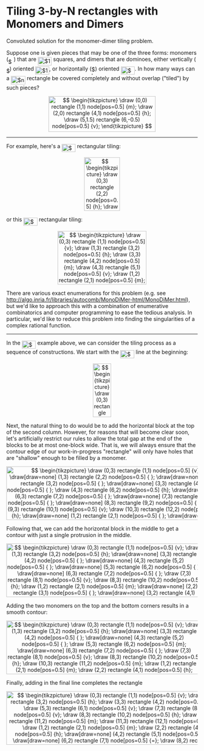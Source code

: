 # Tiling 3-by-N rectangles with Monomers and Dimers

Convoluted solution for the monomer-dimer tiling problem.

Suppose one is given pieces that may
be one of the three forms: monomers (<img alt="$m$" src="https://rawgit.com/leegao/monomer-dimer-tilings/svgs/svgs/0e51a2dede42189d77627c4d742822c3.svg?invert_in_darkmode" align=middle width="14.43321pt" height="14.15535pt"/>) that are <img alt="$1 \times 1$" src="https://rawgit.com/leegao/monomer-dimer-tilings/svgs/svgs/d12ef2fd91d2a991710509cae7229134.svg?invert_in_darkmode" align=middle width="36.52968pt" height="21.18732pt"/> squares, and dimers that are dominoes,
either vertically (<img alt="$v$" src="https://rawgit.com/leegao/monomer-dimer-tilings/svgs/svgs/6c4adbc36120d62b98deef2a20d5d303.svg?invert_in_darkmode" align=middle width="8.55789pt" height="14.15535pt"/>) oriented <img alt="$1 \times 2$" src="https://rawgit.com/leegao/monomer-dimer-tilings/svgs/svgs/6a178d559af5ef9cb672b85caf00d739.svg?invert_in_darkmode" align=middle width="36.52968pt" height="21.18732pt"/>, or horizontally (<img alt="$h$" src="https://rawgit.com/leegao/monomer-dimer-tilings/svgs/svgs/2ad9d098b937e46f9f58968551adac57.svg?invert_in_darkmode" align=middle width="9.471165pt" height="22.83138pt"/>) oriented <img alt="$2 \times 1$" src="https://rawgit.com/leegao/monomer-dimer-tilings/svgs/svgs/56cbb95ecc0b4e113e6fb1cd93b761b5.svg?invert_in_darkmode" align=middle width="36.52968pt" height="21.18732pt"/>. In how many ways can
a <img alt="$n \times 3$" src="https://rawgit.com/leegao/monomer-dimer-tilings/svgs/svgs/e13165a13b4e02249c42e972e74b4e17.svg?invert_in_darkmode" align=middle width="38.17737pt" height="21.18732pt"/> rectangle be covered completely and without overlap ("tiled") by such pieces?

<p align="center"><img alt="$$&#10;\begin{tikzpicture}&#10;\draw (0,0) rectangle (1,1) node[pos=0.5] {m};&#10;\draw (2,0) rectangle (4,1) node[pos=0.5] {h};&#10;\draw (5,1.5) rectangle (6,-0.5) node[pos=0.5] {v};&#10;\end{tikzpicture}&#10;$$" src="https://rawgit.com/leegao/monomer-dimer-tilings/svgs/svgs/11333ed87889acc204fd6107f7776597.svg?invert_in_darkmode" align=middle width="281.2953pt" height="94.207245pt"/></p>

------------------------

For example, here's a <img alt="$3 \times 2$" src="https://rawgit.com/leegao/monomer-dimer-tilings/svgs/svgs/d2a207b1ddb2c07906d819cec40e6c49.svg?invert_in_darkmode" align=middle width="36.52968pt" height="21.18732pt"/> rectangular tiling:

<p align="center"><img alt="$$&#10;\begin{tikzpicture}&#10;\draw (0,3) rectangle (2,2) node[pos=0.5] {h};&#10;\draw (0,2) rectangle (2,1) node[pos=0.5] {h};&#10;\draw (0,1) rectangle (1,0) node[pos=0.5] {m};&#10;\draw (1,1) rectangle (2,0) node[pos=0.5] {m};&#10;\end{tikzpicture}&#10;$$" src="https://rawgit.com/leegao/monomer-dimer-tilings/svgs/svgs/a9d3ff2c080871833fa3ac5b8d610d0a.svg?invert_in_darkmode" align=middle width="94.20081pt" height="140.98095pt"/></p>

or this <img alt="$3 \times 5$" src="https://rawgit.com/leegao/monomer-dimer-tilings/svgs/svgs/dd4efd8ab53bf4a40a0ee5e4c06cbdbf.svg?invert_in_darkmode" align=middle width="36.52968pt" height="21.18732pt"/> rectangular tiling:

<p align="center"><img alt="$$&#10;\begin{tikzpicture}&#10;\draw (0,3) rectangle (1,1) node[pos=0.5] {v};&#10;\draw (1,3) rectangle (3,2) node[pos=0.5] {h};&#10;\draw (3,3) rectangle (4,2) node[pos=0.5] {m};&#10;\draw (4,3) rectangle (5,1) node[pos=0.5] {v};&#10;\draw (1,2) rectangle (2,1) node[pos=0.5] {m};&#10;\draw (2,2) rectangle (4,1) node[pos=0.5] {h};&#10;\draw (0,1) rectangle (1,0) node[pos=0.5] {m};&#10;\draw (1,1) rectangle (3,0) node[pos=0.5] {h};&#10;\draw (3,1) rectangle (4,0) node[pos=0.5] {m};&#10;\draw (4,1) rectangle (5,0) node[pos=0.5] {m};&#10;\end{tikzpicture}&#10;$$" src="https://rawgit.com/leegao/monomer-dimer-tilings/svgs/svgs/dda00bb5c7ede5c37b4ae8b3b3b0350c.svg?invert_in_darkmode" align=middle width="234.5145pt" height="140.98095pt"/></p>

There are various exact enumerations for this problem (e.g. see http://algo.inria.fr/libraries/autocomb/MonoDiMer-html/MonoDiMer.html),
but we'd like to approach this with a combination of enumerative combinatorics and computer programming to ease the tedious analysis.
In particular, we'd like to reduce this problem into finding the singularities of a complex rational function.

-----------------------------------------------------

In the <img alt="$3 \times 5$" src="https://rawgit.com/leegao/monomer-dimer-tilings/svgs/svgs/dd4efd8ab53bf4a40a0ee5e4c06cbdbf.svg?invert_in_darkmode" align=middle width="36.52968pt" height="21.18732pt"/> example above, we can consider the tiling process as a sequence of constructions. We start
with the <img alt="$3 \times 1$" src="https://rawgit.com/leegao/monomer-dimer-tilings/svgs/svgs/381872314d30ee5ea556f738a0875a68.svg?invert_in_darkmode" align=middle width="36.52968pt" height="21.18732pt"/> line at the beginning:

<p align="center"><img alt="$$&#10;\begin{tikzpicture}&#10;\draw (0,3) rectangle (1,1) node[pos=0.5] {v};&#10;\draw (0,1) rectangle (1,0) node[pos=0.5] {m};&#10;\end{tikzpicture}&#10;$$" src="https://rawgit.com/leegao/monomer-dimer-tilings/svgs/svgs/4541228356af488f7d8ade3126ebc02f.svg?invert_in_darkmode" align=middle width="47.43354pt" height="140.98095pt"/></p>

Next, the natural thing to do would be to add the horizontal block at the top of the second column. However,
for reasons that will become clear soon, let's artificially restrict our rules to allow the total gap at the
end of the blocks to be at most one-block wide. That is, we will always ensure that the contour edge of
our work-in-progress "rectangle" will only have holes that are "shallow" enough to be filled by a monomer.

<p align="center"><img alt="$$&#10;\begin{tikzpicture}&#10;\draw (0,3) rectangle (1,1) node[pos=0.5] {v};&#10;\draw[draw=none] (1,3) rectangle (2,2) node[pos=0.5] { };&#10;\draw[draw=none] (2,3) rectangle (3,2) node[pos=0.5] { };&#10;\draw[draw=none] (3,3) rectangle (4,2) node[pos=0.5] { };&#10;\draw (4,3) rectangle (6,2) node[pos=0.5] {h};&#10;\draw[draw=none] (6,3) rectangle (7,2) node[pos=0.5] { };&#10;\draw[draw=none] (7,3) rectangle (8,2) node[pos=0.5] { };&#10;\draw[draw=none] (8,3) rectangle (9,2) node[pos=0.5] { };&#10;\draw (9,3) rectangle (10,1) node[pos=0.5] {v};&#10;\draw (10,3) rectangle (12,2) node[pos=0.5] {h};&#10;\draw[draw=none] (1,2) rectangle (2,1) node[pos=0.5] { };&#10;\draw[draw=none] (2,2) rectangle (3,1) node[pos=0.5] {+};&#10;\draw[draw=none] (3,2) rectangle (4,1) node[pos=0.5] { };&#10;\draw (4,2) rectangle (5,1) node[pos=0.5] {m};&#10;\draw[draw=none] (5,2) rectangle (6,1) node[pos=0.5] { };&#10;\draw[draw=none] (6,2) rectangle (7,1) node[pos=0.5] { };&#10;\draw[draw=none] (7,2) rectangle (8,1) node[pos=0.5] {=};&#10;\draw[draw=none] (8,2) rectangle (9,1) node[pos=0.5] { };&#10;\draw (10,2) rectangle (11,1) node[pos=0.5] {m};&#10;\draw (0,1) rectangle (1,0) node[pos=0.5] {m};&#10;\draw[draw=none] (1,1) rectangle (2,0) node[pos=0.5] { };&#10;\draw[draw=none] (2,1) rectangle (3,0) node[pos=0.5] { };&#10;\draw[draw=none] (3,1) rectangle (4,0) node[pos=0.5] { };&#10;\draw (4,1) rectangle (6,0) node[pos=0.5] {h};&#10;\draw[draw=none] (6,1) rectangle (7,0) node[pos=0.5] { };&#10;\draw[draw=none] (7,1) rectangle (8,0) node[pos=0.5] { };&#10;\draw[draw=none] (8,1) rectangle (9,0) node[pos=0.5] { };&#10;\draw (9,1) rectangle (10,0) node[pos=0.5] {m};&#10;\draw (10,1) rectangle (12,0) node[pos=0.5] {h};&#10;\end{tikzpicture}&#10;$$" src="https://rawgit.com/leegao/monomer-dimer-tilings/svgs/svgs/9b063187ff0967ec6bebb049cec8c15d.svg?invert_in_darkmode" align=middle width="561.9306pt" height="140.98095pt"/></p>

Following that, we can add the horizontal block in the middle to get a contour with just a single protrusion in
the middle.

<p align="center"><img alt="$$&#10;\begin{tikzpicture}&#10;\draw (0,3) rectangle (1,1) node[pos=0.5] {v};&#10;\draw (1,3) rectangle (3,2) node[pos=0.5] {h};&#10;\draw[draw=none] (3,3) rectangle (4,2) node[pos=0.5] { };&#10;\draw[draw=none] (4,3) rectangle (5,2) node[pos=0.5] { };&#10;\draw[draw=none] (5,3) rectangle (6,2) node[pos=0.5] { };&#10;\draw[draw=none] (6,3) rectangle (7,2) node[pos=0.5] { };&#10;\draw (7,3) rectangle (8,1) node[pos=0.5] {v};&#10;\draw (8,3) rectangle (10,2) node[pos=0.5] {h};&#10;\draw (1,2) rectangle (2,1) node[pos=0.5] {m};&#10;\draw[draw=none] (2,2) rectangle (3,1) node[pos=0.5] { };&#10;\draw[draw=none] (3,2) rectangle (4,1) node[pos=0.5] {+};&#10;\draw (4,2) rectangle (6,1) node[pos=0.5] {h};&#10;\draw[draw=none] (6,2) rectangle (7,1) node[pos=0.5] {=};&#10;\draw (8,2) rectangle (9,1) node[pos=0.5] {m};&#10;\draw (9,2) rectangle (11,1) node[pos=0.5] {h};&#10;\draw (0,1) rectangle (1,0) node[pos=0.5] {m};&#10;\draw (1,1) rectangle (3,0) node[pos=0.5] {h};&#10;\draw[draw=none] (3,1) rectangle (4,0) node[pos=0.5] { };&#10;\draw[draw=none] (4,1) rectangle (5,0) node[pos=0.5] { };&#10;\draw[draw=none] (5,1) rectangle (6,0) node[pos=0.5] { };&#10;\draw[draw=none] (6,1) rectangle (7,0) node[pos=0.5] { };&#10;\draw (7,1) rectangle (8,0) node[pos=0.5] {m};&#10;\draw (8,1) rectangle (10,0) node[pos=0.5] {h};&#10;\end{tikzpicture}&#10;$$" src="https://rawgit.com/leegao/monomer-dimer-tilings/svgs/svgs/9938b584fc3d8d209426e879df6c2b26.svg?invert_in_darkmode" align=middle width="515.1564pt" height="140.98095pt"/></p>

Adding the two monomers on the top and the bottom corners results in a smooth contour:

<p align="center"><img alt="$$&#10;\begin{tikzpicture}&#10;\draw (0,3) rectangle (1,1) node[pos=0.5] {v};&#10;\draw (1,3) rectangle (3,2) node[pos=0.5] {h};&#10;\draw[draw=none] (3,3) rectangle (4,2) node[pos=0.5] { };&#10;\draw[draw=none] (4,3) rectangle (5,2) node[pos=0.5] { };&#10;\draw (5,3) rectangle (6,2) node[pos=0.5] {m};&#10;\draw[draw=none] (6,3) rectangle (7,2) node[pos=0.5] { };&#10;\draw (7,3) rectangle (8,1) node[pos=0.5] {v};&#10;\draw (8,3) rectangle (10,2) node[pos=0.5] {h};&#10;\draw (10,3) rectangle (11,2) node[pos=0.5] {m};&#10;\draw (1,2) rectangle (2,1) node[pos=0.5] {m};&#10;\draw (2,2) rectangle (4,1) node[pos=0.5] {h};&#10;\draw[draw=none] (4,2) rectangle (5,1) node[pos=0.5] {+};&#10;\draw[draw=none] (5,2) rectangle (6,1) node[pos=0.5] { };&#10;\draw[draw=none] (6,2) rectangle (7,1) node[pos=0.5] {=};&#10;\draw (8,2) rectangle (9,1) node[pos=0.5] {m};&#10;\draw (9,2) rectangle (11,1) node[pos=0.5] {h};&#10;\draw (0,1) rectangle (1,0) node[pos=0.5] {m};&#10;\draw (1,1) rectangle (3,0) node[pos=0.5] {h};&#10;\draw[draw=none] (3,1) rectangle (4,0) node[pos=0.5] { };&#10;\draw[draw=none] (4,1) rectangle (5,0) node[pos=0.5] { };&#10;\draw (5,1) rectangle (6,0) node[pos=0.5] {m};&#10;\draw[draw=none] (6,1) rectangle (7,0) node[pos=0.5] { };&#10;\draw (7,1) rectangle (8,0) node[pos=0.5] {m};&#10;\draw (8,1) rectangle (10,0) node[pos=0.5] {h};&#10;\draw (10,1) rectangle (11,0) node[pos=0.5] {m};&#10;\end{tikzpicture}&#10;$$" src="https://rawgit.com/leegao/monomer-dimer-tilings/svgs/svgs/1d9d442c0eddc75b2fe3b682f75b7797.svg?invert_in_darkmode" align=middle width="515.1564pt" height="140.98095pt"/></p>

Finally, adding in the final line completes the rectangle

<p align="center"><img alt="$$&#10;\begin{tikzpicture}&#10;\draw (0,3) rectangle (1,1) node[pos=0.5] {v};&#10;\draw (1,3) rectangle (3,2) node[pos=0.5] {h};&#10;\draw (3,3) rectangle (4,2) node[pos=0.5] {m};&#10;\draw (5,3) rectangle (6,1) node[pos=0.5] {v};&#10;\draw (7,3) rectangle (8,1) node[pos=0.5] {v};&#10;\draw (8,3) rectangle (10,2) node[pos=0.5] {h};&#10;\draw (10,3) rectangle (11,2) node[pos=0.5] {m};&#10;\draw (11,3) rectangle (12,1) node[pos=0.5] {v};&#10;\draw (1,2) rectangle (2,1) node[pos=0.5] {m};&#10;\draw (2,2) rectangle (4,1) node[pos=0.5] {h};&#10;\draw[draw=none] (4,2) rectangle (5,1) node[pos=0.5] {+};&#10;\draw[draw=none] (6,2) rectangle (7,1) node[pos=0.5] {=};&#10;\draw (8,2) rectangle (9,1) node[pos=0.5] {m};&#10;\draw (9,2) rectangle (11,1) node[pos=0.5] {h};&#10;\draw (0,1) rectangle (1,0) node[pos=0.5] {m};&#10;\draw (1,1) rectangle (3,0) node[pos=0.5] {h};&#10;\draw (3,1) rectangle (4,0) node[pos=0.5] {m};&#10;\draw (5,1) rectangle (6,0) node[pos=0.5] {m};&#10;\draw (7,1) rectangle (8,0) node[pos=0.5] {m};&#10;\draw (8,1) rectangle (10,0) node[pos=0.5] {h};&#10;\draw (10,1) rectangle (11,0) node[pos=0.5] {m};&#10;\draw (11,1) rectangle (12,0) node[pos=0.5] {m};&#10;\end{tikzpicture}&#10;$$" src="https://rawgit.com/leegao/monomer-dimer-tilings/svgs/svgs/c458a43bd054512fa9a4ffd873e9d235.svg?invert_in_darkmode" align=middle width="561.9306pt" height="140.98095pt"/></p>